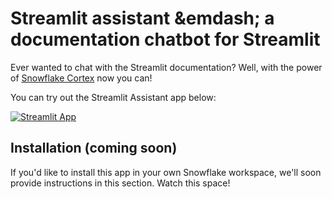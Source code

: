 # Streamlit assistant &emdash; a documentation chatbot for Streamlit

Ever wanted to chat with the Streamlit documentation? Well, with the power of
[Snowflake Cortex](https://docs.snowflake.com/en/guides-overview-ai-features?utm_source=streamlit&utm_medium=referral&utm_campaign=streamlit-demo-apps&utm_content=streamlit-assistant)
now you can!

You can try out the Streamlit Assistant app below:

[![Streamlit App](https://static.streamlit.io/badges/streamlit_badge_black_white.svg)](https://docs-chat-nyooyubbzex9pjbyv7bxs9.streamlit.app/)

## Installation (coming soon)

If you'd like to install this app in your own Snowflake workspace, we'll
soon provide instructions in this section. Watch this space!
